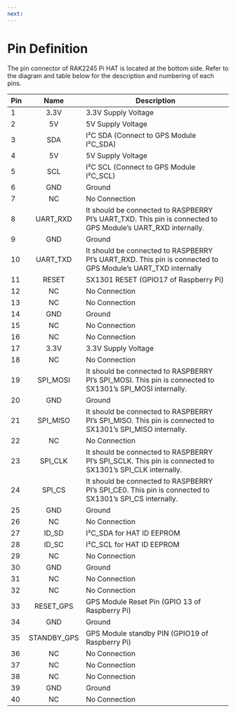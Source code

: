 ```yaml
---
next:
---
```


# Pin Definition

The pin connector of RAK2245 Pi HAT is located at the bottom side. Refer to the diagram and table below for the description and numbering of each pins.

<rk-img
  src="/assets/images/datasheet/rak2245-pihat/rak2245-pihat-pin-definition.jpg"
  width="100%"
  figure-number="1"
  caption="Pinout Diagram"
/>

| Pin | Name | Description | 
| ---- | :----:  | ---- | 
| 1 | 3.3V | 3.3V Supply Voltage | 
| 2 | 5V | 5V Supply Voltage | 
| 3 | SDA | I²C SDA (Connect to GPS Module I²C_SDA) | 
| 4 | 5V | 5V Supply Voltage | 
| 5 | SCL | I²C SCL (Connect to GPS Module I²C_SCL) | 
| 6 | GND | Ground | 
| 7 | NC | No Connection | 
| 8 | UART_RXD | It should be connected to RASPBERRY PI’s UART_TXD. This pin is connected to GPS Module’s UART_RXD internally. | 
| 9 | GND | Ground | 
| 10 | UART_TXD | It should be connected to RASPBERRY PI’s UART_RXD. This pin is connected to GPS Module’s UART_TXD internally | 
| 11 | RESET | SX1301 RESET (GPIO17 of Raspberry Pi) | 
| 12 | NC | No Connection | 
| 13 | NC | No Connection | 
| 14 | GND | Ground | 
| 15 | NC | No Connection | 
| 16 | NC | No Connection | 
| 17 | 3.3V | 3.3V Supply Voltage | 
| 18 | NC | No Connection | 
| 19 | SPI_MOSI | It should be connected to RASPBERRY PI’s SPI\_MOSI. This pin is connected to SX1301’s SPI_MOSI internally. | 
| 20 | GND | Ground | 
| 21 | SPI_MISO | It should be connected to RASPBERRY PI’s SPI\_MISO. This pin is connected to SX1301’s SPI_MISO internally. | 
| 22 | NC | No Connection | 
| 23 | SPI_CLK | It should be connected to RASPBERRY PI’s SPI\_SCLK. This pin is connected to SX1301’s SPI_CLK internally. | 
| 24 | SPI_CS | It should be connected to RASPBERRY PI’s SPI\_CE0. This pin is connected to SX1301’s SPI_CS internally. | 
| 25 | GND | Ground | 
| 26 | NC | No Connection | 
| 27 | ID_SD | I²C_SDA for HAT ID EEPROM | 
| 28 | ID_SC | I²C_SCL for HAT ID EEPROM | 
| 29 | NC | No Connection | 
| 30 | GND | Ground | 
| 31 | NC | No Connection | 
| 32 | NC | No Connection | 
| 33 | RESET_GPS | GPS Module Reset Pin (GPIO 13 of Raspberry Pi) | 
| 34 | GND | Ground | 
| 35 | STANDBY_GPS | GPS Module standby PIN (GPIO19 of Raspberry Pi) | 
| 36 | NC | No Connection | 
| 37 | NC | No Connection | 
| 38 | NC | No Connection | 
| 39 | GND | Ground | 
| 40 | NC | No Connection | 


